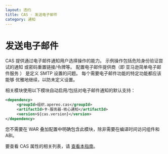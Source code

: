 ```yaml
---
layout: 违约
title: CAS - 发送电子邮件
category: 通知
---
```


# 发送电子邮件

CAS 提供通过电子邮件通知用户选择操作的能力。 示例操作包括危险身份验证尝试的通知 或密码重置链接/令牌等。 配置电子邮件提供商（即 亚马逊简单电子邮件服务 ） 是定义 SMTP 设置的问题。 每个需要电子邮件功能的特定功能都应该能够 优雅地继续，以防未定义设置。

相关模块使用以下模块自动启用/包括对电子邮件通知的默认支持：

```xml
<dependency>
     <groupId>组织.apereo.cas</groupId>
     <artifactId>卡-服务器-核心通知</artifactId>
     <version>${cas.version}</version>
</dependency>
```

您不需要在 WAR 叠加配置中明确包含此模块，除非需要在编译时间访问组件和 ABI。

要查看 CAS 属性的相关列表，请 [查看本指南](../configuration/Configuration-Properties.html#email-submissions)。
